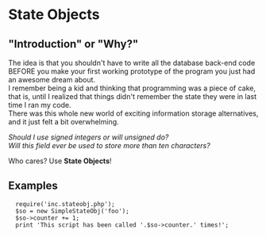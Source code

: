 State Objects
=====

## "Introduction" or "Why?" ##
The idea is that you shouldn't have to write all the database back-end code BEFORE you make
your first working prototype of the program you just had an awesome dream about.  
I remember being a kid and thinking that programming was a piece of cake, that is, until I realized
that things didn't remember the state they were in last time I ran my code.  
There was this whole new world of exciting information storage alternatives, and it just felt a bit overwhelming.

*Should I use signed integers or will unsigned do?*  
*Will this field ever be used to store more than ten characters?*

Who cares? Use __State Objects__!

## Examples
      require('inc.stateobj.php');
      $so = new SimpleStateObj('foo');
      $so->counter += 1;
      print 'This script has been called '.$so->counter.' times!';